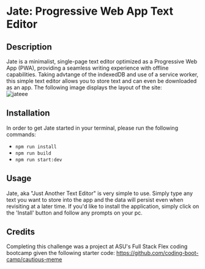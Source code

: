 # Jate: Progressive Web App Text Editor

## Description

Jate is a minimalist, single-page text editor optimized as a Progressive Web App (PWA), providing a seamless writing experience with offline capabilities. Taking advtange of the indexedDB and use of a service worker, this simple text editor allows you to store text and can even be downloaded as an app. The following image displays the layout of the site:   
![jateee](https://github.com/user-attachments/assets/d201779d-2aea-4d0f-8e9d-82865b485da1)

## Installation

In order to get Jate started in your terminal, please run the following commands:  
* `npm run install`
* `npm run build`
* `npm run start:dev`

## Usage

Jate, aka "Just Another Text Editor" is very simple to use. Simply type any text you want to store into the app and the data will persist even when revisiting at a later time. If you'd like to install the application, simply click on the 'Install' button and follow any prompts on your pc. 

## Credits

Completing this challenge was a project at ASU's Full Stack Flex coding bootcamp given the following starter code: https://github.com/coding-boot-camp/cautious-meme
